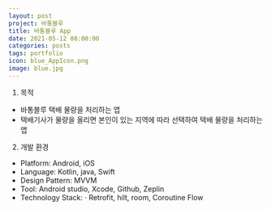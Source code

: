```yaml
---
layout: post
project: 바통블루
title: 바통블루 App
date: 2021-05-12 08:00:00 
categories: posts 
tags: portfolio
icon: blue_AppIcon.png
image: blue.jpg
---
```

1) 목적
 - 바통블루 택배 물량을 처리하는 앱
 - 택배기사가 물량을 올리면 본인이 있는 지역에 따라 선택하여 택배 물량을 처리하는 앱

2) 개발 환경
 - Platform: Android, iOS  
 - Language: Kotlin, java, Swift
 - Design Pattern: MVVM
 - Tool: Android studio, Xcode, Github, Zeplin
 - Technology Stack:
  · Retrofit, hilt, room, Coroutine Flow

 
